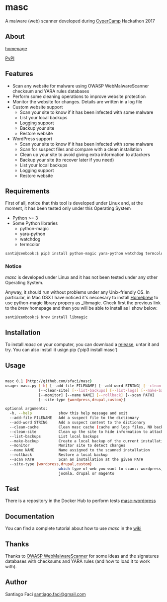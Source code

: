 # masc

A malware (web) scanner developed during [CyperCamp](http://www.cybercamp.es) Hackathon 2017

## About

[homepage](https://sfaci.github.io/masc)

[PyPI](https://pypi.python.org/pypi/masc)

## Features

* Scan any website for malware using OWASP WebMalwareScanner checksum and YARA rules databases
* Perform some cleaning operations to improve website protection
* Monitor the website for changes. Details are written in a log file
* Custom website support
  * Scan your site to know if it has been infected with some malware
  * List your local backups
  * Logging support
  * Backup your site
  * Restore website
* WordPress support
  * Scan your site to know if it has been infected with some malware
  * Scan for suspect files and compare with a clean installation
  * Clean up your site to avoid giving extra information to attackers
  * Backup your site (to recover later if you need)
  * List your local backups
  * Logging support
  * Restore website

## Requirements

First of all, notice that this tool is developed under Linux and, at the moment, it has been tested only under this Operating System

* Python >= 3
* Some Python libraries
  * python-magic
  * yara-python
  * watchdog
  * termcolor
```bash
santi@zenbook:$ pip3 install python-magic yara-python watchdog termcolor
```

### Notice

_masc_ is developed under Linux and it has not been tested under any other Operating System.

Anyway, it should run without problems under any Unix-friendly OS. In particular, in Mac OSX I have noticed it's neccesary to install
[Homebrew](https://brew.sh) to use python-magic library propery as _libmagic. Check first the previous link to the _brew_ homepage and then
you will be able to install as I show below:

```bash
santi@zenbook:$ brew install libmagic
```

## Installation

To install _masc_ on your computer, you can download a [release](https://github.com/sfaci/masc/releases), untar it and try.
You can also install it usign pip ('pip3 install masc')

## Usage

```bash

masc 0.1 (http://github.com/sfaci/masc)
usage: masc.py [-h] [--add-file FILENAME] [--add-word STRING] [--clean-cache]
               [--clean-site] [--list-backups] [--list-logs] [--make-backup]
               [--monitor] [--name NAME] [--rollback] [--scan PATH]
               [--site-type {wordpress,drupal,custom}]

optional arguments:
  -h, --help            show this help message and exit
  --add-file FILENAME   Add a suspect file to the dictionary
  --add-word STRING     Add a suspect content to the dictionary
  --clean-cache         Clean masc cache (cache and logs files, NO backups)
  --clean-site          Clean up the site to hide information to attackers
  --list-backups        List local backups
  --make-backup         Create a local backup of the current installation
  --monitor             Monitor site to detect changes
  --name NAME           Name assigned to the scanned installation
  --rollback            Restore a local backup
  --scan PATH           Scan an installation at the given PATH
  --site-type {wordpress,drupal,custom}
                        which type of web you want to scan:: wordpress,
                        joomla, drupal or magento
```

## Test

There is a repository in the Docker Hub to perform tests [masc-wordpress](https://hub.docker.com/r/sfaci/masc-wordpress/)

## Documentation

You can find a complete tutorial about how to use _masc_ in the [wiki](https://github.com/sfaci/masc/wiki)

## Thanks

Thanks to [OWASP WebMalwareScanner](https://github.com/maxlabelle/WebMalwareScanner) for some ideas and the signatures databases with checksums and YARA
rules (and how to load it to work with). 

## Author

Santiago Faci <santiago.faci@gmail.com>
